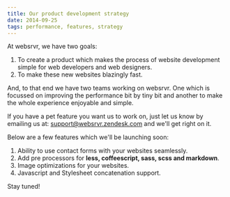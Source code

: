 ```yaml
---
title: Our product development strategy
date: 2014-09-25
tags: performance, features, strategy
---
```


At websrvr, we have two goals:

  1. To create a product which makes the process of website development simple
     for web developers and web designers.
  2. To make these new websites blazingly fast.

And, to that end we have two teams working on websrvr. One which is focussed on
improving the performance bit by tiny bit and another to make the whole
experience enjoyable and simple.

If you have a pet feature you want us to work on, just let us know by emailing
us at: support@websrvr.zendesk.com and we'll get right on it.

Below are a few features which we'll be launching soon:

  1. Ability to use contact forms with your websites seamlessly.
  2. Add pre processors for **less, coffeescript, sass, scss and markdown**.
  3. Image optimizations for your websites.
  4. Javascript and Stylesheet concatenation support.

Stay tuned!
